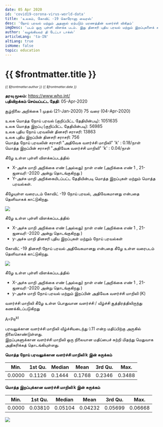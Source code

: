 ```yaml
---
date: 05 Apr 2020
id: 'covid19-corona-virus-world-data'
title: 'உலகம், கோவிட் -19 கொரோனா வைரஸ்'
desc: 'நோய் பரவல் மற்றும் அதனால் ஏற்படும் மரணத்தின் வளர்ச்சி விகிதம்'
imgDesc: 'படம் ஒரு புள்ளி விளக்க படம். இது தினசரி புதிய பரவல் மற்றும் இறப்புகளைக் காட்டுகிறது.'
author: 'வழங்கியவர் தி டேட்டா டாக்ஸ்'
articleLang: 'ta-IN'
altLang: true
isHome: false
topic: education
---
```


<altLang />

# {{ $frontmatter.title }}
<i style="font-size: 0.75em;"> {{ $frontmatter.author }} {{ $frontmatter.date }} </i>

**தரவு மூலம்:** <https://www.who.int/>  
**பதிவிறக்கம் செய்யப்பட்ட தேதி:** 05-Apr-2020  

சூழ்நிலை அறிக்கை 1 முதல் (21-Jan-2020) 75 வரை (04-Apr-2020)

உலக மொத்த நோய் பரவல் (குறிப்பிட்ட தேதியின்படி): 1051635  
உலக மொத்த இறப்பு (குறிப்பிட்ட தேதியின்படி): 56985  
உலக புதிய நோய் பரவலின் தினசரி சராசரி: 13863  
உலக புதிய இறப்பின் தினசரி சராசரி: 756  
மொத்த நோய் பரவலின் சராசரி "அதிவேக வளர்ச்சி மாறிலி" 'k' : 0.18/நாள்  
மொத்த இறப்பின் சராசரி "அதிவேக வளர்ச்சி மாறிலி" 'k' : 0.04/நாள்  

கீழே உள்ள புள்ளி விளக்கப்படத்தில்

-   X-அச்சு மாறி அறிக்கை எண் (அல்லது) நாள் எண் (அறிக்கை எண் 1 , 21-ஜனவரி -2020 அன்று தொடங்குகிறது )
-   Y-அச்சு மாறி அறிக்கையிடப்பட்ட தேதியின்படி மொத்த இறப்புகள் மற்றும் மொத்த பரவல்கள்.


கீழேயுள்ள வரைபடம் கோவிட் -19 நோய் பரவல், அதிவேகமானது என்பதை தெளிவாகக் காட்டுகிறது.

![](/img/education/covid19-corona-virus-world-data_files/figure-markdown/world%20corona%20plot-1.png)

கீழே உள்ள புள்ளி விளக்கப்படத்தில்

-   X-அச்சு மாறி அறிக்கை எண் (அல்லது) நாள் எண் (அறிக்கை எண் 1 , 21-ஜனவரி -2020 அன்று தொடங்குகிறது )
-   y-அச்சு மாறி தினசரி புதிய இறப்புகள் மற்றும் நோய் பரவல்கள்

கோவிட் -19 தினசரி நோய் பரவல் அதிவேகமானது என்பதை கீழே உள்ள வரைபடம் தெளிவாகக் காட்டுகிறது.

![](/img/education/covid19-corona-virus-world-data_files/figure-markdown/world%20corona%20plot%20daily-1.png)

கீழே உள்ள புள்ளி விளக்கப்படத்தில்

-   X-அச்சு மாறி அறிக்கை எண் (அல்லது) நாள் எண் (அறிக்கை எண் 1 , 21-ஜனவரி -2020 அன்று தொடங்குகிறது )
-   y-அச்சு மாறி நோய் பரவல் மற்றும் இறப்பின் அதிவேக வளர்ச்சி மாறிலி (K)

வளர்ச்சி மாறிலி கீழே உள்ள பொதுவான வளர்ச்சி / வீழ்ச்சி சூத்திரத்திலிருந்து கணக்கிடப்படுகிறது

A=Pe<sup>kt</sup>

பரவலுக்கான வளர்ச்சி மாறிலி வீழ்ச்சியடைந்து ௦.11  என்ற மதிப்பிற்கு அருகில் நிலைகொண்டுள்ளது.   
இறப்புகளுக்கான வளர்ச்சி மாறிலி ஒரு நிலையான மதிப்பைச் சுற்றி மிதந்து மெதுவாக அதிகரிக்கத் தொடங்கியுள்ளது.

**மொத்த நோய் பரவலுக்கான வளர்ச்சி மாறிலி k இன் சுருக்கம்**

| Min.  | 1st Qu. | Median | Mean  | 3rd Qu. | Max.   |
|-------|---------|--------|-------|---------|--------|
| 0.0000 | 0.1126   | 0.1444  | 0.1768 | 0.2346   | 0.3488 |

**மொத்த இறப்புக்கான வளர்ச்சி மாறிலி k இன் சுருக்கம்**

| Min.  | 1st Qu. | Median | Mean  | 3rd Qu. | Max.   |
|-------|---------|--------|-------|---------|--------|
| 0.0000 | 0.03810   | 0.05104  | 0.04232 | 0.05699   | 0.06668 |

![](/img/education/covid19-corona-virus-world-data_files/figure-markdown/growth%20constant%20plot-1.png)


<style>
</style>